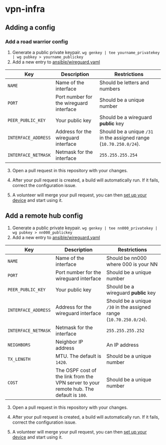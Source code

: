 # vpn-infra

## Adding a config

### Add a road warrior config

1. Generate a public private keypair. `wg genkey | tee yourname_privatekey | wg pubkey > yourname_publickey`
2. Add a new entry to [ansible/wireguard.yaml](./ansible/wireguard.yaml)

| Key  | Description | Restrictions |
| ------------- | ------------- | ------------- |
| `NAME`  | Name of the interface  | Should be letters and numbers |
| `PORT`  | Port number for the wireguard interface | Should be a unique number |
| `PEER_PUBLIC_KEY` | Your public key | Should be a wireguard **public** key  |
| `INTERFACE_ADDRESS` | Address for the wireguard interface | Should be a unique `/31` in the assigned range (`10.70.250.0/24`). |
| `INTERFACE_NETMASK` | Netmask for the interface  | `255.255.255.254` |

3. Open a pull request in this repository with your changes.

4. After your pull request is created, a build will automatically run. If it fails, correct the configuration issue.

5. A volunteer will merge your pull request, you can then [set up your device](https://wiki.nycmesh.net/books/5-networking/page/wireguard-vpn-setup-guide) and start using it.

## Add a remote hub config

1. Generate a public private keypair. `wg genkey | tee nn000_privatekey | wg pubkey > nn000_publickey`
2. Add a new entry to [ansible/wireguard.yaml](./ansible/wireguard.yaml)

| Key  | Description | Restrictions |
| ------------- | ------------- | ------------- |
| `NAME`  | Name of the interface  | Should be nn000 where 000 is your NN |
| `PORT`  | Port number for the wireguard interface | Should be a unique number |
| `PEER_PUBLIC_KEY` | Your public key | Should be a wireguard **public** key  |
| `INTERFACE_ADDRESS` | Address for the wireguard interface | Should be a unique `/30` in the assigned range (`10.70.250.0/24`). |
| `INTERFACE_NETMASK` | Netmask for the interface  | `255.255.255.252` |
| `NEIGHBORS` | Neighbor IP address  | An IP address |
| `TX_LENGTH` | MTU. The default is `1420`.  | Should be a unique number |
| `COST` | The OSPF cost of the link from the VPN server to your remote hub. The default is `100`.  | Should be a unique number |

3. Open a pull request in this repository with your changes.

4. After your pull request is created, a build will automatically run. If it fails, correct the configuration issue.

5. A volunteer will merge your pull request, you can then [set up your device](https://wiki.nycmesh.net/books/5-networking/page/wireguard-vpn-setup-guide) and start using it.
